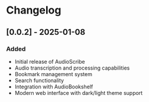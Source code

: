 # Changelog

## [0.0.2] - 2025-01-08

### Added

- Initial release of AudioScribe
- Audio transcription and processing capabilities
- Bookmark management system
- Search functionality
- Integration with AudioBookshelf
- Modern web interface with dark/light theme support
